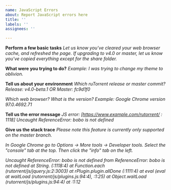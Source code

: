```yaml
---
name: JavaScript Errors
about: Report JavaScript errors here
title: ''
labels: ''
assignees: ''

---
```


**Perform a few basic tasks**
*Let us know you've cleared your web browser cache, and refreshed the page.*
*If upgrading to v4.0 or master, let us know you've copied everything except for the share folder.*

**What were you trying to do?**
*Example: I was trying to change my theme to oblivion.*

**Tell us about your environment**
*Which ruTorrent release or master commit?*
*Release: v4.0-beta.1 OR Master: fc9d1f0*

*Which web browser? What is the version?*
*Example: Google Chrome version 97.0.4692.71*

**Tell us the error message**
*JS error: [https://www.example.com/rutorrent/ : 1118] Uncaught ReferenceError: bobo is not defined*

**Give us the stack trace**
*Please note this feature is currently only supported on the master branch.*

*In Google Chrome go to Options -> More tools -> Developer tools.*
*Select the "console" tab at the top. Then click the "info" tab on the left.*

*Uncaught ReferenceError: bobo is not defined from ReferenceError: bobo is not defined*
    *at String.<anonymous> (<anonymous>:1118:4)*
    *at Function.each (rutorrent/js/jquery.js:2:3003)*
    *at rPlugin.plugin.allDone (<anonymous>:1111:4)*
    *at eval (eval at waitLoad (rutorrent/js/plugins.js:94:4), <anonymous>:1:25)*
    *at Object.waitLoad (rutorrent/js/plugins.js:94:4)*
    *at <anonymous>:1:12*
